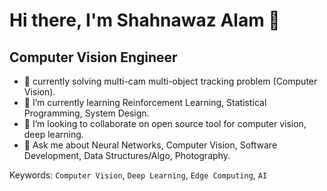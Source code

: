 # Hi there, I'm Shahnawaz Alam 👋

## Computer Vision Engineer

- 🔭 currently solving multi-cam multi-object tracking problem (Computer Vision).
- 🌱 I’m currently learning Reinforcement Learning, Statistical Programming, System Design.
- 👯 I’m looking to collaborate on open source tool for computer vision, deep learning.
- 💬 Ask me about Neural Networks, Computer Vision, Software Development, Data Structures/Algo, Photography.

Keywords: `Computer Vision`, `Deep Learning`, `Edge Computing`, `AI`

<!--
**shaanrockz/shaanrockz** is a ✨ _special_ ✨ repository because its `README.md` (this file) appears on your GitHub profile.

Here are some ideas to get you started:

- 🔭 I’m currently working on ...
- 🌱 I’m currently learning ...
- 👯 I’m looking to collaborate on ...
- 🤔 I’m looking for help with ...
- 💬 Ask me about ...
- 📫 How to reach me: ...
- 😄 Pronouns: ...
- ⚡ Fun fact: ...
-->
